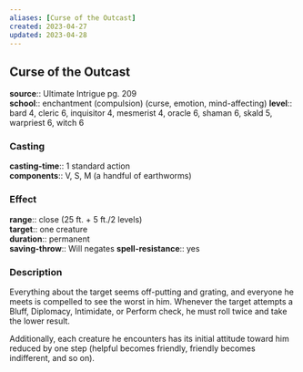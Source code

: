 ```yaml
---
aliases: [Curse of the Outcast]
created: 2023-04-27
updated: 2023-04-28
---
```


## Curse of the Outcast

**source**:: Ultimate Intrigue pg. 209  
**school**:: enchantment (compulsion) (curse, emotion, mind-affecting) 
**level**:: bard 4, cleric 6, inquisitor 4, mesmerist 4, oracle 6, shaman 6, skald 5, warpriest 6, witch 6

### Casting

**casting-time**:: 1 standard action  
**components**:: V, S, M (a handful of earthworms)

### Effect

**range**:: close (25 ft. + 5 ft./2 levels)  
**target**:: one creature  
**duration**:: permanent  
**saving-throw**:: Will negates
**spell-resistance**:: yes

### Description

Everything about the target seems off-putting and grating, and everyone he meets is compelled to see the worst in him. Whenever the target attempts a Bluff, Diplomacy, Intimidate, or Perform check, he must roll twice and take the lower result.  
  
Additionally, each creature he encounters has its initial attitude toward him reduced by one step (helpful becomes friendly, friendly becomes indifferent, and so on).
